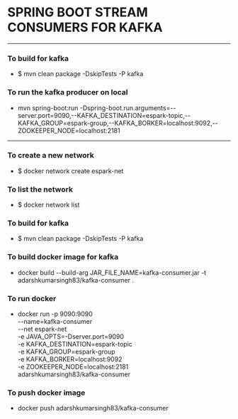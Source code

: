 # SPRING BOOT STREAM CONSUMERS FOR KAFKA

---

### To build for kafka
* $ mvn clean package -DskipTests -P kafka

### To run the kafka producer on local
* mvn spring-boot:run -Dspring-boot.run.arguments=--server.port=9090,--KAFKA_DESTINATION=espark-topic,--KAFKA_GROUP=espark-group,--KAFKA_BORKER=localhost:9092,--ZOOKEEPER_NODE=localhost:2181

----

### To create a new network
* $ docker network create espark-net

### To list the network
* $ docker network list

### To build for kafka
* $ mvn clean package -DskipTests -P kafka

### To build docker image for kafka
* docker build --build-arg JAR_FILE_NAME=kafka-consumer.jar -t adarshkumarsingh83/kafka-consumer .

### To run docker
* docker run -p 9090:9090 \
  --name=kafka-consumer  \
 --net espark-net  \
 -e JAVA_OPTS=-Dserver.port=9090 \
 -e KAFKA_DESTINATION=espark-topic\
 -e KAFKA_GROUP=espark-group    \
 -e KAFKA_BORKER=localhost:9092   \
 -e ZOOKEEPER_NODE=localhost:2181   \
  adarshkumarsingh83/kafka-consumer

### To push docker image
* docker push adarshkumarsingh83/kafka-consumer